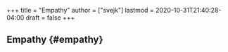 +++
title = "Empathy"
author = ["svejk"]
lastmod = 2020-10-31T21:40:28-04:00
draft = false
+++

## Empathy {#empathy}
